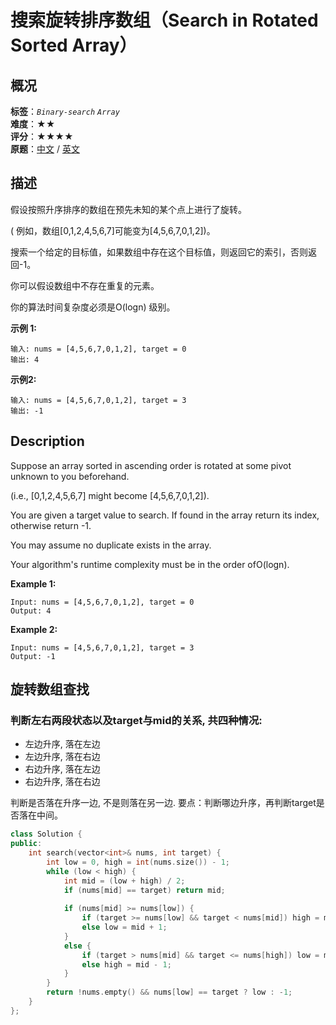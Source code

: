 # 搜索旋转排序数组（Search in Rotated Sorted Array）
## 概况
**标签**：*`Binary-search`*  *`Array`*<br>
**难度**：★★<br>
**评分**：★★★★<br>
**原题**：[中文](https://leetcode-cn.com/problems/search-in-rotated-sorted-array) / [英文](https://leetcode.com/problems/search-in-rotated-sorted-array)

## 描述
假设按照升序排序的数组在预先未知的某个点上进行了旋转。

( 例如，数组[0,1,2,4,5,6,7]可能变为[4,5,6,7,0,1,2])。

搜索一个给定的目标值，如果数组中存在这个目标值，则返回它的索引，否则返回-1。

你可以假设数组中不存在重复的元素。

你的算法时间复杂度必须是O(logn) 级别。

**示例 1:**
```
输入: nums = [4,5,6,7,0,1,2], target = 0
输出: 4
```

**示例2:**
```
输入: nums = [4,5,6,7,0,1,2], target = 3
输出: -1
```

## Description
Suppose an array sorted in ascending order is rotated at some pivot unknown to you beforehand.

(i.e., [0,1,2,4,5,6,7] might become [4,5,6,7,0,1,2]).

You are given a target value to search. If found in the array return its index, otherwise return -1.

You may assume no duplicate exists in the array.

Your algorithm&#39;s runtime complexity must be in the order ofO(logn).

**Example 1:**
```
Input: nums = [4,5,6,7,0,1,2], target = 0
Output: 4
```

**Example 2:**
```
Input: nums = [4,5,6,7,0,1,2], target = 3
Output: -1
```

## 旋转数组查找
### 判断左右两段状态以及target与mid的关系, 共四种情况:
- 左边升序, 落在左边
- 左边升序, 落在右边
- 右边升序, 落在左边
- 右边升序, 落在右边

判断是否落在升序一边, 不是则落在另一边.
要点：判断哪边升序，再判断target是否落在中间。

```c++
class Solution {
public:
    int search(vector<int>& nums, int target) {
        int low = 0, high = int(nums.size()) - 1;
        while (low < high) {
            int mid = (low + high) / 2;
            if (nums[mid] == target) return mid;
            
            if (nums[mid] >= nums[low]) {
                if (target >= nums[low] && target < nums[mid]) high = mid - 1;
                else low = mid + 1;
            }
            else {
                if (target > nums[mid] && target <= nums[high]) low = mid + 1;
                else high = mid - 1;
            }
        }
        return !nums.empty() && nums[low] == target ? low : -1;
    }
};
```

